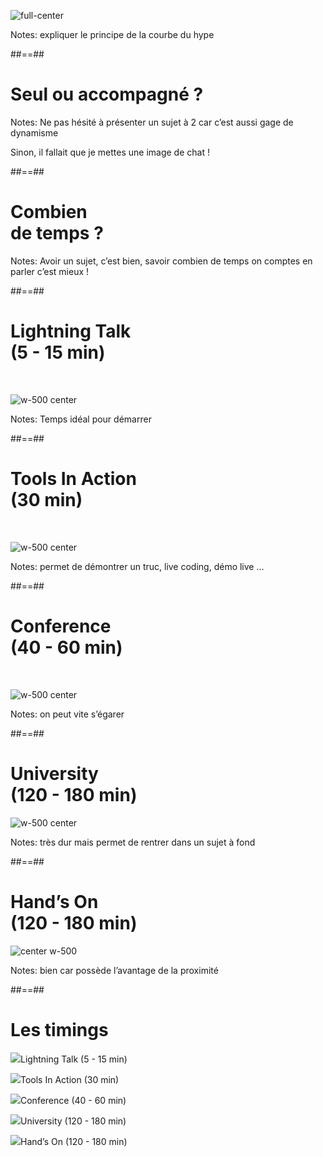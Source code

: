 <!-- .slide:-->

![full-center](./assets/images/g3d67955561_0_48.png)

Notes:
expliquer le principe de la courbe du hype



##==##
<!-- .slide: data-background="./assets/images/g3a864e7b0c_0_496.png"-->

# Seul ou accompagné ?
<!-- .element: class="bandeau" -->

Notes:
Ne pas hésité à présenter un sujet à 2  car c’est aussi gage de dynamisme

Sinon, il fallait que je mettes une image de chat !



##==##
<!-- .slide: data-background="./assets/images/g3d67955561_0_63.png"-->

<h1 class="bandeau block">Combien <br>
de temps ?
</h1>


Notes:
Avoir un sujet, c’est bien, savoir combien de temps on comptes en parler c’est mieux !



##==##
<!-- .slide: data-type-show="prez"-->

<h1> Lightning Talk <br> (5 - 15 min)</h1>


<br>

![w-500 center](./assets/images/g3d67955561_0_76.png)

Notes:
Temps idéal pour démarrer 



##==##
<!-- .slide: data-type-show="prez"-->

<h1>Tools In Action <br>(30 min)</h1>

<br>

![w-500 center](./assets/images/g3d67955561_0_97.png)

Notes:
permet de démontrer un truc, live coding, démo live ...



##==##
<!-- .slide: data-type-show="prez"-->

<h1>Conference<br>(40 - 60 min)</h1>

<br>

![w-500 center](./assets/images/g3d67955561_0_100.png)

Notes:
on peut vite s’égarer



##==##
<!-- .slide: data-type-show="prez"-->

<h1>University<br>(120 - 180 min)</h1>


![w-500 center](./assets/images/g3d67955561_0_98.png)

Notes:
très dur mais permet de rentrer dans un sujet à fond



##==##
<!-- .slide: data-type-show="prez"-->

<h1>Hand’s On<br>(120 - 180 min)</h1>


![center w-500](./assets/images/g3d67955561_0_101.png)

Notes:
bien car possède l’avantage de la proximité


##==##
<!-- .slide: data-type-show="full"-->

# Les timings

<img class="w-100" src="./assets/images/g3d67955561_0_76.png"><span>Lightning Talk (5 - 15 min)</span>

<img class="w-100" src="./assets/images/g3d67955561_0_97.png"><span>Tools In Action (30 min)</span>

<img class="w-100" src="./assets/images/g3d67955561_0_100.png"><span>Conference (40 - 60 min)</span>

<img class="w-100" src="./assets/images/g3d67955561_0_98.png"><span>University (120 - 180 min)</span>

<img class="w-100" src="./assets/images/g3d67955561_0_101.png"><span>Hand’s On (120 - 180 min)</span>